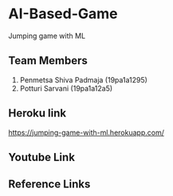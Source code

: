 # AI-Based-Game
Jumping game with ML

## Team Members
1. Penmetsa Shiva Padmaja (19pa1a1295)
2. Potturi Sarvani (19pa1a12a5)

## Heroku link
https://jumping-game-with-ml.herokuapp.com/

## Youtube Link


## Reference Links


